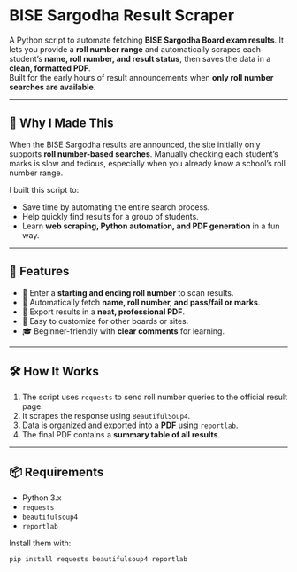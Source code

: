 # BISE Sargodha Result Scraper

A Python script to automate fetching **BISE Sargodha Board exam results**. It lets you provide a **roll number range** and automatically scrapes each student’s **name, roll number, and result status**, then saves the data in a **clean, formatted PDF**.  
Built for the early hours of result announcements when **only roll number searches are available**.

---

## 📖 Why I Made This

When the BISE Sargodha results are announced, the site initially only supports **roll number-based searches**. Manually checking each student’s marks is slow and tedious, especially when you already know a school’s roll number range.  

I built this script to:
- Save time by automating the entire search process.
- Help quickly find results for a group of students.
- Learn **web scraping, Python automation, and PDF generation** in a fun way.

---

## 🚀 Features

- 🔢 Enter a **starting and ending roll number** to scan results.  
- 📜 Automatically fetch **name, roll number, and pass/fail or marks**.  
- 📝 Export results in a **neat, professional PDF**.  
- 🧩 Easy to customize for other boards or sites.  
- 🎓 Beginner-friendly with **clear comments** for learning.

---

## 🛠️ How It Works

1. The script uses `requests` to send roll number queries to the official result page.  
2. It scrapes the response using `BeautifulSoup4`.  
3. Data is organized and exported into a **PDF** using `reportlab`.  
4. The final PDF contains a **summary table of all results**.

---

## 📦 Requirements

- Python 3.x  
- `requests`  
- `beautifulsoup4`  
- `reportlab`  

Install them with:
```bash
pip install requests beautifulsoup4 reportlab
